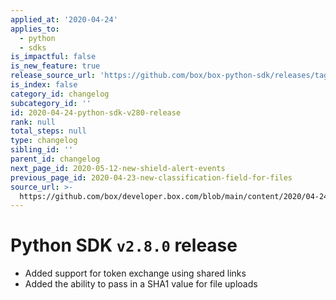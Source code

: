 ```yaml
---
applied_at: '2020-04-24'
applies_to:
  - python
  - sdks
is_impactful: false
is_new_feature: true
release_source_url: 'https://github.com/box/box-python-sdk/releases/tag/v2.8.0'
is_index: false
category_id: changelog
subcategory_id: ''
id: 2020-04-24-python-sdk-v280-release
rank: null
total_steps: null
type: changelog
sibling_id: ''
parent_id: changelog
next_page_id: 2020-05-12-new-shield-alert-events
previous_page_id: 2020-04-23-new-classification-field-for-files
source_url: >-
  https://github.com/box/developer.box.com/blob/main/content/2020/04-24-python-sdk-v280-release.md
---
```

# Python SDK `v2.8.0` release

- Added support for token exchange using shared links
- Added the ability to pass in a SHA1 value for file uploads
